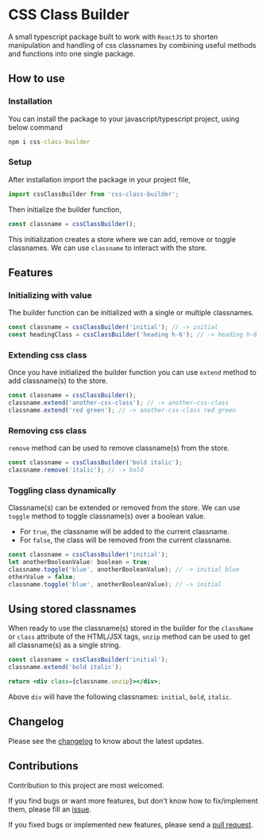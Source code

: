 # CSS Class Builder

A small typescript package built to work with `ReactJS` to shorten manipulation and handling of css classnames by combining useful methods and functions into one single package.

## How to use

### Installation

You can install the package to your javascript/typescript project, using below command

```cmd
npm i css-class-builder
```

### Setup

After installation import the package in your project file,

```js
import cssClassBuilder from 'css-class-builder';
```

Then initialize the builder function,

```js
const classname = cssClassBuilder();
```

This initialization creates a store where we can add, remove or toggle classnames. We can use `classname` to interact with the store.

## Features

### Initializing with value

The builder function can be initialized with a single or multiple classnames.

```js
const classname = cssClassBuilder('initial'); // -> initial
const headingClass = cssClassBuilder('heading h-6'); // -> heading h-6
```

### Extending css class

Once you have initialized the builder function you can use `extend` method to add classname(s) to the store.

```js
const classname = cssClassBuilder();
classname.extend('another-css-class'); // -> another-css-class
classname.extend('red green'); // -> another-css-class red green
```

### Removing css class

`remove` method can be used to remove classname(s) from the store.

```js
const classname = cssClassBuilder('bold italic');
classname.remove('italic'); // -> bold
```

### Toggling class dynamically

Classname(s) can be extended or removed from the store. We can use `toggle` method to toggle classname(s) over a boolean value.

- For `true`, the classname will be added to the current classname.
- For `false`, the class will be removed from the current classname.

```js
const classname = cssClassBuilder('initial');
let anotherBooleanValue: boolean = true;
classname.toggle('blue', anotherBooleanValue); // -> initial blue
otherValue = false;
classname.toggle('blue', anotherBooleanValue); // -> initial
```

## Using stored classnames

When ready to use the classname(s) stored in the builder for the `className` or `class` attribute of the HTML/JSX tags, `unzip` method can be used to get all classname(s) as a single string.

```jsx
const classname = cssClassBuilder('initial');
classname.extend('bold italic');

return <div class={classname.unzip}></div>;
```

Above `div` will have the following classnames: `initial`, `bold`, `italic`.

## Changelog

Please see the [changelog](https://github.com/ankitmishradev/css-class-builder/blob/main/CHANGELOG.md) to know about the latest updates.

## Contributions

Contribution to this project are most welcomed.

If you find bugs or want more features, but don't know how to fix/implement them, please fill an [issue](https://github.com/ankitmishradev/css-class-builder/issues).

If you fixed bugs or implemented new features, please send a [pull request](https://github.com/ankitmishradev/css-class-builder/pulls).
